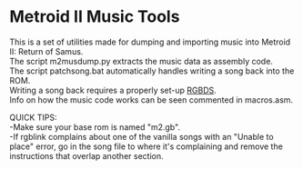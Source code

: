 # Metroid II Music Tools
This is a set of utilities made for dumping and importing music into Metroid II: Return of Samus.\
The script m2musdump.py extracts the music data as assembly code.\
The script patchsong.bat automatically handles writing a song back into the ROM.\
Writing a song back requires a properly set-up [RGBDS](https://github.com/rednex/rgbds/releases).\
Info on how the music code works can be seen commented in macros.asm.

QUICK TIPS:\
-Make sure your base rom is named "m2.gb".\
-If rgblink complains about one of the vanilla songs with an "Unable to place" error, go in the song file to where it's complaining and remove the instructions that overlap another section.
